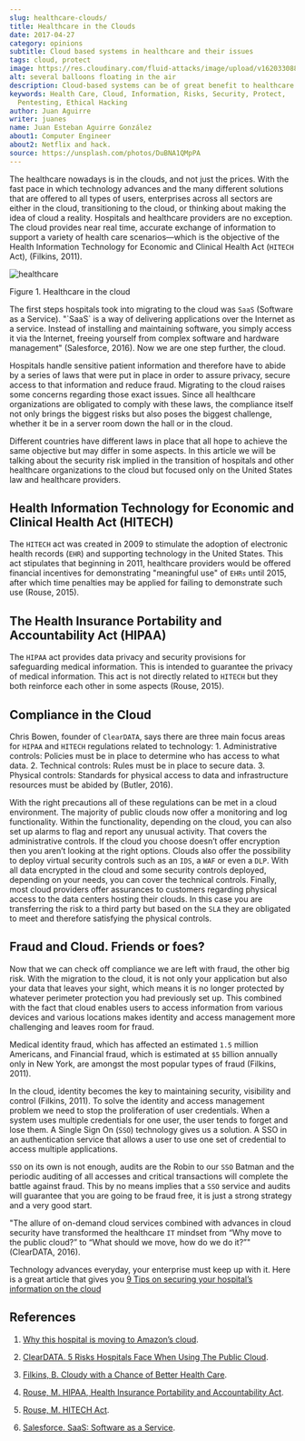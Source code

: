 ```yaml
---
slug: healthcare-clouds/
title: Healthcare in the Clouds
date: 2017-04-27
category: opinions
subtitle: Cloud based systems in healthcare and their issues
tags: cloud, protect
image: https://res.cloudinary.com/fluid-attacks/image/upload/v1620330889/blog/healthcare-clouds/cover_b77ciq.webp
alt: several balloons floating in the air
description: Cloud-based systems can be of great benefit to healthcare institutions, but they can also lead to security issues that must be handled and that we explain here.
keywords: Health Care, Cloud, Information, Risks, Security, Protect,
  Pentesting, Ethical Hacking
author: Juan Aguirre
writer: juanes
name: Juan Esteban Aguirre González
about1: Computer Engineer
about2: Netflix and hack.
source: https://unsplash.com/photos/DuBNA1QMpPA
---
```


The healthcare nowadays is in the clouds, and not just the prices. With
the fast pace in which technology advances and the many different
solutions that are offered to all types of users, enterprises across all
sectors are either in the cloud, transitioning to the cloud, or thinking
about making the idea of cloud a reality. Hospitals and healthcare
providers are no exception. The cloud provides near real time, accurate
exchange of information to support a variety of health care
scenarios—which is the objective of the Health Information Technology
for Economic and Clinical Health Act (`HITECH` Act), (Filkins, 2011).

<div class="imgblock">

![healthcare](https://res.cloudinary.com/fluid-attacks/image/upload/v1620330888/blog/healthcare-clouds/image1_enepic.webp)

<div class="title">

Figure 1. Healthcare in the cloud

</div>

</div>

The first steps hospitals took into migrating to the cloud was `SaaS`
(Software as a Service). "\`SaaS\` is a way of delivering applications
over the Internet as a service. Instead of installing and maintaining
software, you simply access it via the Internet, freeing yourself from
complex software and hardware management" (Salesforce, 2016). Now we are
one step further, the cloud.

Hospitals handle sensitive patient information and therefore have to
abide by a series of laws that were put in place in order to assure
privacy, secure access to that information and reduce fraud. Migrating
to the cloud raises some concerns regarding those exact issues. Since
all healthcare organizations are obligated to comply with these laws,
the compliance itself not only brings the biggest risks but also poses
the biggest challenge, whether it be in a server room down the hall or
in the cloud.

Different countries have different laws in place that all hope to
achieve the same objective but may differ in some aspects. In this
article we will be talking about the security risk implied in the
transition of hospitals and other healthcare organizations to the cloud
but focused only on the United States law and healthcare providers.

## Health Information Technology for Economic and Clinical Health Act (HITECH)

The `HITECH` act was created in 2009 to stimulate the adoption of
electronic health records (`EHR`) and supporting technology in the
United States. This act stipulates that beginning in 2011, healthcare
providers would be offered financial incentives for demonstrating
"meaningful use" of `EHRs` until 2015, after which time penalties may be
applied for failing to demonstrate such use (Rouse, 2015).

## The Health Insurance Portability and Accountability Act (HIPAA)

The `HIPAA` act provides data privacy and security provisions for
safeguarding medical information. This is intended to guarantee the
privacy of medical information. This act is not directly related to
`HITECH` but they both reinforce each other in some aspects (Rouse,
2015).

## Compliance in the Cloud

Chris Bowen, founder of `ClearDATA`, says there are three main focus
areas for `HIPAA` and `HITECH` regulations related to technology: 1.
Administrative controls: Policies must be in place to determine who has
access to what data. 2. Technical controls: Rules must be in place to
secure data. 3. Physical controls: Standards for physical access to data
and infrastructure resources must be abided by (Butler, 2016).

With the right precautions all of these regulations can be met in a
cloud environment. The majority of public clouds now offer a monitoring
and log functionality. Within the functionality, depending on the cloud,
you can also set up alarms to flag and report any unusual activity. That
covers the administrative controls. If the cloud you choose doesn’t
offer encryption then you aren’t looking at the right options. Clouds
also offer the possibility to deploy virtual security controls such as
an `IDS`, a `WAF` or even a `DLP`. With all data encrypted in the cloud
and some security controls deployed, depending on your needs, you can
cover the technical controls. Finally, most cloud providers offer
assurances to customers regarding physical access to the data centers
hosting their clouds. In this case you are transferring the risk to a
third party but based on the `SLA` they are obligated to meet and
therefore satisfying the physical controls.

## Fraud and Cloud. Friends or foes?

Now that we can check off compliance we are left with fraud, the other
big risk. With the migration to the cloud, it is not only your
application but also your data that leaves your sight, which means it is
no longer protected by whatever perimeter protection you had previously
set up. This combined with the fact that cloud enables users to access
information from various devices and various locations makes identity
and access management more challenging and leaves room for fraud.

Medical identity fraud, which has affected an estimated `1.5` million
Americans, and Financial fraud, which is estimated at `$5` billion
annually only in New York, are amongst the most popular types of fraud
(Filkins, 2011).

In the cloud, identity becomes the key to maintaining security,
visibility and control (Filkins, 2011). To solve the identity and access
management problem we need to stop the proliferation of user
credentials. When a system uses multiple credentials for one user, the
user tends to forget and lose them. A Single Sign On (`SSO`) technology
gives us a solution. A SSO in an authentication service that allows a
user to use one set of credential to access multiple applications.

`SSO` on its own is not enough, audits are the Robin to our `SSO` Batman
and the periodic auditing of all accesses and critical transactions will
complete the battle against fraud. This by no means implies that a `SSO`
service and audits will guarantee that you are going to be fraud free,
it is just a strong strategy and a very good start.

"The allure of on-demand cloud services combined with advances in cloud
security have transformed the healthcare `IT` mindset from “Why move to
the public cloud?” to “What should we move, how do we do it?”"
(ClearDATA, 2016).

Technology advances everyday, your enterprise must keep up with it. Here
is a great article that gives you [9 Tips on securing your hospital’s
information on the
cloud](http://www.networkworld.com/article/3121967/cloud-computing/9-keys-to-having-a-hipaa-compliant-cloud.html)

## References

1. [Why this hospital is moving to Amazon’s
    cloud](http://www.networkworld.com/article/3121957/cloud-computing/why-this-hospital-is-moving-to-amazon-s-cloud.html).

2. [ClearDATA. 5 Risks Hospitals Face When Using The Public
    Cloud](https://assets.sourcemedia.com/2c/ec/ab05b5b44513a7fc8170f0f6f75e/5-risks-hospitals-face-when-using-the-public-cloud-hit.pdf).

3. [Filkins, B. Cloudy with a Chance of Better Health
    Care](https://www.sans.org/reading-room/whitepapers/analyst/cloudy-chance-health-care-security-compliance-fundamentals-protecting-e-h-35055).

4. [Rouse, M. HIPAA, Health Insurance Portability and Accountability
    Act](http://searchhealthit.techtarget.com/definition/HITECH-Act).

5. [Rouse, M. HITECH
    Act](http://searchhealthit.techtarget.com/definition/HITECH-Act).

6. [Salesforce. SaaS: Software as a
    Service](https://www.salesforce.com/saas/).
